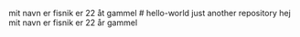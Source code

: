 mit navn er fisnik er 22 åt gammel # hello-world
just another repository
hej mit navn er fisnik er 22 år gammel
